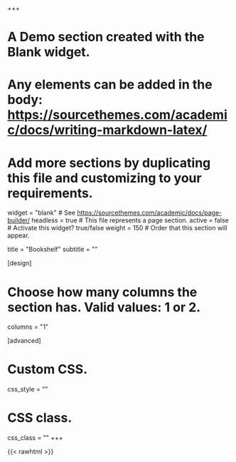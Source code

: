 +++
# A Demo section created with the Blank widget.
# Any elements can be added in the body: https://sourcethemes.com/academic/docs/writing-markdown-latex/
# Add more sections by duplicating this file and customizing to your requirements.

widget = "blank"  # See https://sourcethemes.com/academic/docs/page-builder/
headless = true  # This file represents a page section.
active = false  # Activate this widget? true/false
weight = 150  # Order that this section will appear.

title = "Bookshelf"
subtitle = ""

[design]
  # Choose how many columns the section has. Valid values: 1 or 2.
  columns = "1"

[advanced]
 # Custom CSS. 
 css_style = ""
 
 # CSS class.
 css_class = ""
+++

{{< rawhtml >}}
      <style type="text/css" media="screen">
        .gr_grid_container {
          /* customize grid container div here. eg: width: 500px; */
        }

        .gr_grid_book_container {
          /* customize book cover container div here */
          float: left;
          width: 98px;
          height: 160px;
          padding: 0px 0px;
          overflow: hidden;
        }
      </style>
      <div id="gr_grid_widget_1560807836">
        <!-- Show static html as a placeholder in case js is not enabled - javascript include will override this if things work -->
          <div class="gr_grid_container">
    <div class="gr_grid_book_container"><a title="Code Complete" rel="nofollow" href="https://www.goodreads.com/book/show/4845.Code_Complete"><img alt="Code Complete" border="0" src="https://images.gr-assets.com/books/1396837641m/4845.jpg" /></a></div>
    <div class="gr_grid_book_container"><a title="Statistical Inference as Severe Testing" rel="nofollow" href="https://www.goodreads.com/book/show/37684125-statistical-inference-as-severe-testing"><img alt="Statistical Inference as Severe Testing" border="0" src="https://images.gr-assets.com/books/1534934002m/37684125.jpg" /></a></div>
    <div class="gr_grid_book_container"><a title="All of Statistics: A Concise Course in Statistical Inference" rel="nofollow" href="https://www.goodreads.com/book/show/411722.All_of_Statistics"><img alt="All of Statistics: A Concise Course in Statistical Inference" border="0" src="https://images.gr-assets.com/books/1347776274m/411722.jpg" /></a></div>
    <div class="gr_grid_book_container"><a title="Bayesian Data Analysis" rel="nofollow" href="https://www.goodreads.com/book/show/619590.Bayesian_Data_Analysis"><img alt="Bayesian Data Analysis" border="0" src="https://images.gr-assets.com/books/1340797343m/619590.jpg" /></a></div>
    <div class="gr_grid_book_container"><a title="Data Analysis Using Regression and Multilevel/Hierarchical Models" rel="nofollow" href="https://www.goodreads.com/book/show/737071.Data_Analysis_Using_Regression_and_Multilevel_Hierarchical_Models"><img alt="Data Analysis Using Regression and Multilevel/Hierarchical Models" border="0" src="https://images.gr-assets.com/books/1348601839m/737071.jpg" /></a></div>
    <div class="gr_grid_book_container"><a title="Principles of Data Mining" rel="nofollow" href="https://www.goodreads.com/book/show/1170970.Principles_of_Data_Mining"><img alt="Principles of Data Mining" border="0" src="https://images.gr-assets.com/books/1347804590m/1170970.jpg" /></a></div>
    <div class="gr_grid_book_container"><a title="The Bayesian Choice: From Decision-Theoretic Foundations to Computational Implementation" rel="nofollow" href="https://www.goodreads.com/book/show/2003828.The_Bayesian_Choice"><img alt="The Bayesian Choice: From Decision-Theoretic Foundations to Computational Implementation" border="0" src="https://images.gr-assets.com/books/1348435805m/2003828.jpg" /></a></div>
    <div class="gr_grid_book_container"><a title="ggplot2: Elegant Graphics for Data Analysis" rel="nofollow" href="https://www.goodreads.com/book/show/6829192-ggplot2"><img alt="ggplot2: Elegant Graphics for Data Analysis" border="0" src="https://images.gr-assets.com/books/1347541670m/6829192.jpg" /></a></div>
    <div class="gr_grid_book_container"><a title="Weapons of Math Destruction: How Big Data Increases Inequality and Threatens Democracy" rel="nofollow" href="https://www.goodreads.com/book/show/30763297-weapons-of-math-destruction"><img alt="Weapons of Math Destruction: How Big Data Increases Inequality and Threatens Democracy" border="0" src="https://images.gr-assets.com/books/1474806648m/30763297.jpg" /></a></div>
    <div class="gr_grid_book_container"><a title="Doing Bayesian Data Analysis: A Tutorial Introduction with R" rel="nofollow" href="https://www.goodreads.com/book/show/9003187-doing-bayesian-data-analysis"><img alt="Doing Bayesian Data Analysis: A Tutorial Introduction with R" border="0" src="https://images.gr-assets.com/books/1348257859m/9003187.jpg" /></a></div>
    <div class="gr_grid_book_container"><a title="Regression Modeling Strategies: With Applications to Linear Models, Logistic Regression, and Survival Analysis" rel="nofollow" href="https://www.goodreads.com/book/show/10753824-regression-modeling-strategies"><img alt="Regression Modeling Strategies: With Applications to Linear Models, Logistic Regression, and Survival Analysis" border="0" src="https://images.gr-assets.com/books/1348981929m/10753824.jpg" /></a></div>
    <div class="gr_grid_book_container"><a title="What Algorithms Want: Imagination in the Age of Computing" rel="nofollow" href="https://www.goodreads.com/book/show/34567604-what-algorithms-want"><img alt="What Algorithms Want: Imagination in the Age of Computing" border="0" src="https://images.gr-assets.com/books/1489445789m/34567604.jpg" /></a></div>
    <div class="gr_grid_book_container"><a title="Why Programs Fail: A Guide to Systematic Debugging" rel="nofollow" href="https://www.goodreads.com/book/show/6882295-why-programs-fail"><img alt="Why Programs Fail: A Guide to Systematic Debugging" border="0" src="https://images.gr-assets.com/books/1348305287m/6882295.jpg" /></a></div>
    <div class="gr_grid_book_container"><a title="Advanced R" rel="nofollow" href="https://www.goodreads.com/book/show/22578860-advanced-r"><img alt="Advanced R" border="0" src="https://images.gr-assets.com/books/1411332722m/22578860.jpg" /></a></div>
    <div class="gr_grid_book_container"><a title="The Signal and the Noise: Why So Many Predictions Fail - But Some Don't" rel="nofollow" href="https://www.goodreads.com/book/show/13588394-the-signal-and-the-noise"><img alt="The Signal and the Noise: Why So Many Predictions Fail - But Some Don't" border="0" src="https://images.gr-assets.com/books/1355058876m/13588394.jpg" /></a></div>
    <div class="gr_grid_book_container"><a title="The Elements of Statistical Learning: Data Mining, Inference, and Prediction" rel="nofollow" href="https://www.goodreads.com/book/show/148009.The_Elements_of_Statistical_Learning"><img alt="The Elements of Statistical Learning: Data Mining, Inference, and Prediction" border="0" src="https://images.gr-assets.com/books/1387738132m/148009.jpg" /></a></div>
  <noscript><br/>Share <a rel="nofollow" href="/">book reviews</a> and ratings with Nat, and even join a <a rel="nofollow" href="/group">book club</a> on Goodreads.</noscript>
  </div>

      </div>
      <script src="https://www.goodreads.com/review/grid_widget/32823810.Nat's%20data-science%20book%20montage?cover_size=medium&hide_link=true&hide_title=true&num_books=20&order=a&shelf=data-science&sort=read_count&widget_id=1560807836" type="text/javascript" charset="utf-8"></script>


{{< /rawhtml >}}